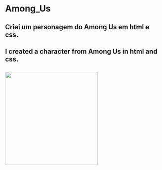 # Among_Us
## Criei um personagem do Among Us em html e css.
## I created a character from Among Us in html and css.
## <img src="https://static.wikia.nocookie.net/among-us/images/1/12/Ciano.png/revision/latest/top-crop/width/360/height/450?cb=20201006230149&path-prefix=pt-br" style="width:300px"/>
